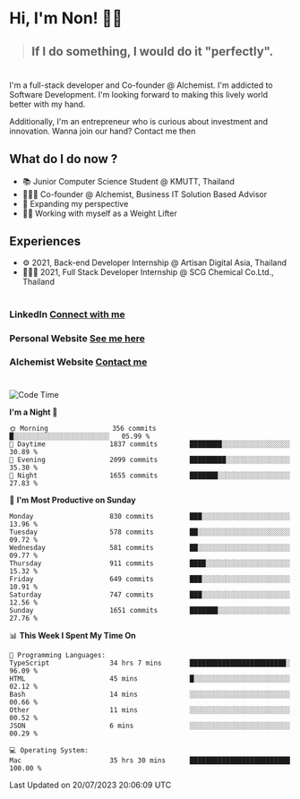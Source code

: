 # Hi, I'm Non! 🖐🏻

> ## If I do something, I would do it "perfectly".

#

I'm a full-stack developer and Co-founder @ Alchemist. I'm addicted to Software Development. I'm looking forward to making this lively world better with my hand.

Additionally, I'm an entrepreneur who is curious about investment and innovation. Wanna join our hand? Contact me then

## What do I do now ?

- 📚 Junior Computer Science Student @ KMUTT, Thailand
- 🧑🏻‍💻 Co-founder @ Alchemist, Business IT Solution Based Advisor
- 🌈 Expanding my perspective
- 🏋🏻 Working with myself as a Weight Lifter

## Experiences

- ⚙️ 2021, Back-end Developer Internship @ Artisan Digital Asia, Thailand
- 🧑🏻‍💻 2021, Full Stack Developer Internship @ SCG Chemical Co.Ltd., Thailand

#

### LinkedIn [Connect with me](https://www.linkedin.com/in/non-nontra/)

### Personal Website [See me here](https://nonnontra.com/)

### Alchemist Website [Contact me](https://alchemist-softwarehouse.co/)

#

<!--START_SECTION:waka-->
![Code Time](http://img.shields.io/badge/Code%20Time-2%2C894%20hrs%2029%20mins-blue)

**I'm a Night 🦉** 

```text
🌞 Morning                356 commits         █░░░░░░░░░░░░░░░░░░░░░░░░   05.99 % 
🌆 Daytime                1837 commits        ████████░░░░░░░░░░░░░░░░░   30.89 % 
🌃 Evening                2099 commits        █████████░░░░░░░░░░░░░░░░   35.30 % 
🌙 Night                  1655 commits        ███████░░░░░░░░░░░░░░░░░░   27.83 % 
```
📅 **I'm Most Productive on Sunday** 

```text
Monday                   830 commits         ███░░░░░░░░░░░░░░░░░░░░░░   13.96 % 
Tuesday                  578 commits         ██░░░░░░░░░░░░░░░░░░░░░░░   09.72 % 
Wednesday                581 commits         ██░░░░░░░░░░░░░░░░░░░░░░░   09.77 % 
Thursday                 911 commits         ████░░░░░░░░░░░░░░░░░░░░░   15.32 % 
Friday                   649 commits         ███░░░░░░░░░░░░░░░░░░░░░░   10.91 % 
Saturday                 747 commits         ███░░░░░░░░░░░░░░░░░░░░░░   12.56 % 
Sunday                   1651 commits        ███████░░░░░░░░░░░░░░░░░░   27.76 % 
```


📊 **This Week I Spent My Time On** 

```text
💬 Programming Languages: 
TypeScript               34 hrs 7 mins       ████████████████████████░   96.09 % 
HTML                     45 mins             █░░░░░░░░░░░░░░░░░░░░░░░░   02.12 % 
Bash                     14 mins             ░░░░░░░░░░░░░░░░░░░░░░░░░   00.66 % 
Other                    11 mins             ░░░░░░░░░░░░░░░░░░░░░░░░░   00.52 % 
JSON                     6 mins              ░░░░░░░░░░░░░░░░░░░░░░░░░   00.29 % 

💻 Operating System: 
Mac                      35 hrs 30 mins      █████████████████████████   100.00 % 
```


 Last Updated on 20/07/2023 20:06:09 UTC
<!--END_SECTION:waka-->

